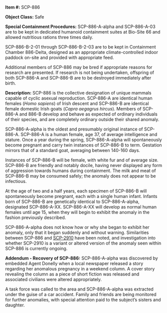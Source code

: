 **Item #:** SCP-886

**Object Class:** Safe

**Special Containment Procedures:** SCP-886-A-alpha and SCP-886-A-03 are to be kept in dedicated humanoid containment suites at Bio-Site 66 and allowed nutritious rations three times daily.

SCP-886-B-2-01 through SCP-886-B-2-03 are to be kept in Containment Chamber 886-Delta, designed as an appropriate climate-controlled indoor paddock on-site and provided with appropriate feed.

Additional members of SCP-886 may be bred if appropriate reasons for research are presented. If research is not being undertaken, offspring of both SCP-886-A and SCP-886-B are to be destroyed immediately after birth.

**Description:** SCP-886 is the collective designation of unique mammals capable of cyclic asexual reproduction. SCP-886-A are identical human females (_Homo sapiens_) of Irish descent and SCP-886-B are identical female domestic Irish goats (_Capra aegagrus hircus_). Members of SCP-886-A and 886-B develop and behave as expected of ordinary individuals of their species, and are completely ordinary outside their shared anomaly.

SCP-886-A-alpha is the oldest and presumably original instance of SCP-886-A. SCP-886-A is a human female, age 37, of average intelligence and stature. Once a year during the spring, SCP-886-A-alpha will spontaneously become pregnant and carry twin instances of SCP-886-B to term. Gestation mirrors that of a standard goat, averaging between 140-160 days.

Instances of SCP-886-B will be female, with white fur and of average size. SCP-886-B are friendly and notably docile, having never displayed any form of aggression towards humans during containment. The milk and meat of SCP-886-B may be consumed safely; the anomaly does not appear to be infectious.

At the age of two and a half years, each specimen of SCP-886-B will spontaneously become pregnant, each with a single human infant. Infants born of SCP-886-B are genetically identical to SCP-886-A-alpha, designated SCP-886-A-XX. SCP-886-A-XX will develop as normal human females until age 15, when they will begin to exhibit the anomaly in the fashion previously described.

SCP-886-A-alpha does not know how or why she began to exhibit her anomaly, only that it began suddenly and without warning. Similarities between SCP-886 and [SCP-2910](/scp-2910) have been noted, and investigation into whether SCP-2910 is a variant or altered version of the anomaly seen within SCP-886 is currently ongoing.

**Addendum - Recovery of SCP-886:** SCP-886-A-alpha was discovered by embedded Agent Donelly when a local newspaper released a story regarding her anomalous pregnancy in a weekend column. A cover story revealing the column as a piece of short fiction was released and associated civilians were altered appropriately.

A task force was called to the area and SCP-886-A-alpha was extracted under the guise of a car accident. Family and friends are being monitored for further anomalies, with special attention paid to the subject’s sisters and daughter.